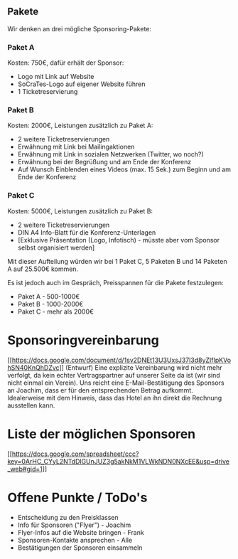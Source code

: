 ## Pakete
Wir denken an drei mögliche Sponsoring-Pakete:
### Paket A
Kosten: 750€, dafür erhält der Sponsor:
- Logo mit Link auf Website
- SoCraTes-Logo auf eigener Website führen
- 1 Ticketreservierung

### Paket B
Kosten: 2000€, Leistungen zusätzlich zu Paket A:
- 2 weitere Ticketreservierungen
- Erwähnung mit Link bei Mailingaktionen
- Erwähnung mit Link in sozialen Netzwerken (Twitter, wo noch?)
- Erwähnung bei der Begrüßung und am Ende der Konferenz
- Auf Wunsch Einblenden eines Videos (max. 15 Sek.) zum Beginn und am Ende der Konferenz

### Paket C
Kosten: 5000€, Leistungen zusätzlich zu Paket B:
- 2 weitere Ticketreservierungen
- DIN A4 Info-Blatt für die Konferenz-Unterlagen
- [Exklusive Präsentation (Logo, Infotisch) - müsste aber vom Sponsor selbst organisiert werden]

Mit dieser Aufteilung würden wir bei 1 Paket C, 5 Paketen B und 14 Paketen A auf 25.500€ kommen.

Es ist jedoch auch im Gespräch, Preisspannen für die Pakete festzulegen:
- Paket A - 500-1000€
- Paket B - 1000-2000€
- Paket C - mehr als 2000€

# Sponsoringvereinbarung
[[https://docs.google.com/document/d/1sv2DNEt13U3UxsJ37l3d8yZIfIpKVohSN40KnQhDZvc]] (Entwurf)
Eine explizite Vereinbarung wird nicht mehr verfolgt, da kein echter Vertragspartner auf unserer Seite da ist (wir sind nicht einmal ein Verein). Uns reicht eine E-Mail-Bestätigung des Sponsors an Joachim, dass er für den entsprechenden Betrag aufkommt. Idealerweise mit dem Hinweis, dass das Hotel an ihn direkt die Rechnung ausstellen kann.

# Liste der möglichen Sponsoren
[[https://docs.google.com/spreadsheet/ccc?key=0ArHC_CYyL2NTdDlGUnJUZ3g5akNkM1VLWkNDN0NXcEE&usp=drive_web#gid=1]]

# Offene Punkte / ToDo's
- Entscheidung zu den Preisklassen
- Info für Sponsoren ("Flyer") - Joachim
- Flyer-Infos auf die Website bringen - Frank
- Sponsoren-Kontakte ansprechen - Alle
- Bestätigungen der Sponsoren einsammeln

